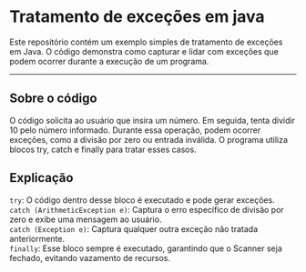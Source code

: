 # Tratamento de exceções em java

Este repositório contém um exemplo simples de tratamento de exceções em Java. O código demonstra como capturar e lidar com exceções que podem ocorrer durante a execução de um programa.

<hr>

## Sobre o código

O código solicita ao usuário que insira um número. Em seguida, tenta dividir 10 pelo número informado. Durante essa operação, podem ocorrer exceções, como a divisão por zero ou entrada inválida. O programa utiliza blocos try, catch e finally para tratar esses casos.

## Explicação

`try`: O código dentro desse bloco é executado e pode gerar exceções.<br>
`catch (ArithmeticException e)`: Captura o erro específico de divisão por zero e exibe uma mensagem ao usuário.<br>
`catch (Exception e)`: Captura qualquer outra exceção não tratada anteriormente.<br>
`finally`: Esse bloco sempre é executado, garantindo que o Scanner seja fechado, evitando vazamento de recursos.
